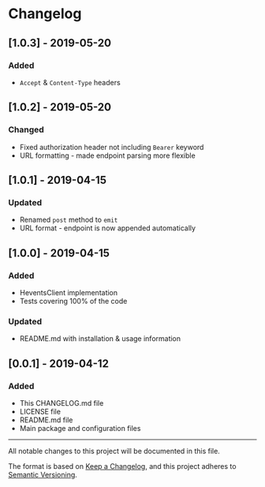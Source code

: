 # Changelog

## [1.0.3] - 2019-05-20
### Added
- `Accept` & `Content-Type` headers

## [1.0.2] - 2019-05-20
### Changed
- Fixed authorization header not including `Bearer` keyword
- URL formatting - made endpoint parsing more flexible

## [1.0.1] - 2019-04-15
### Updated
- Renamed `post` method to `emit`
- URL format - endpoint is now appended automatically

## [1.0.0] - 2019-04-15
### Added
- HeventsClient implementation
- Tests covering 100% of the code
### Updated
- README.md with installation & usage information

## [0.0.1] - 2019-04-12
### Added
- This CHANGELOG.md file
- LICENSE file
- README.md file
- Main package and configuration files

 
___
All notable changes to this project will be documented in this file.

The format is based on [Keep a Changelog](https://keepachangelog.com/en/1.0.0/),
and this project adheres to [Semantic Versioning](https://semver.org/spec/v2.0.0.html).
